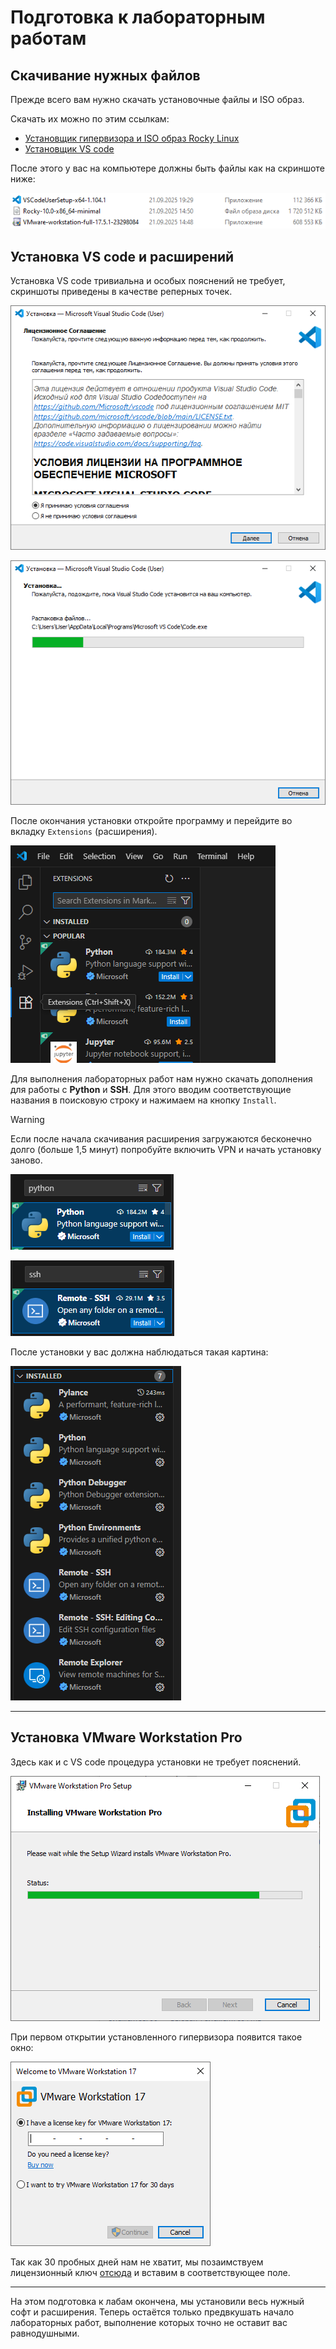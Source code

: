 # Подготовка к лабораторным работам
## Скачивание нужных файлов
Прежде всего вам нужно скачать установочные файлы и ISO образ.

Скачать их можно по этим ссылкам:
- [Установщик гипервизора и ISO образ Rocky Linux](https://drive.google.com/drive/folders/1F3HMSls1LDoprFnNyDuAwhaRnjSfKjem)
- [Установщик VS code](https://code.visualstudio.com/)

После этого у вас на компьютере должны быть файлы как на скриншоте ниже:

![Скачанные файлы](../images/preparation_for_labs/0.0.png)

## Установка VS code и расширений
Установка VS code тривиальна и особых пояснений не требует, скриншоты приведены в качестве реперных точек.

![Обязательно прочитайте всё лицензионное соглашение!!!](../images/preparation_for_labs/0.1.png)

![Установка VS code](../images/preparation_for_labs/0.2.png)

После окончания установки откройте программу и перейдите во вкладку `Extensions` (расширения).

![Открытая вкладка Extensions](../images/preparation_for_labs/0.3.png)

Для выполнения лабораторных работ нам нужно скачать дополнения для работы с **Python** и **SSH**. Для этого вводим соответствующие названия в поисковую строку и нажимаем на кнопку `Install`.

>[!WARNING]
>Если после начала скачивания расширения загружаются бесконечно долго (больше 1,5 минут) попробуйте включить VPN и начать установку заново.

![Расширение для работы с Python](../images/preparation_for_labs/0.4.png)

![Расширение для работы с SSH](../images/preparation_for_labs/0.5.png)

После установки у вас должна наблюдаться такая картина:

![Список установленных расширений](../images/preparation_for_labs/0.6.png)

---

## Установка VMware Workstation Pro
Здесь как и с VS code процедура установки не требует пояснений.

![Установка VMware Workstation Pro](../images/preparation_for_labs/0.7.png)

При первом открытии установленного гипервизора появится такое окно:

![Вот тебе и welcome, деньги им ещё платить!](../images/preparation_for_labs/0.8.png)

Так как 30 пробных дней нам не хватит, мы позаимствуем лицензионный ключ [отсюда](https://github.com/hegdepavankumar/VMware-Workstation-Pro-17-Licence-Keys) и вставим в соответствующее поле.

---

На этом подготовка к лабам окончена, мы установили весь нужный софт и расширения. Теперь остаётся только предвкушать начало лабораторных работ, выполнение которых точно не оставит вас равнодушными.
